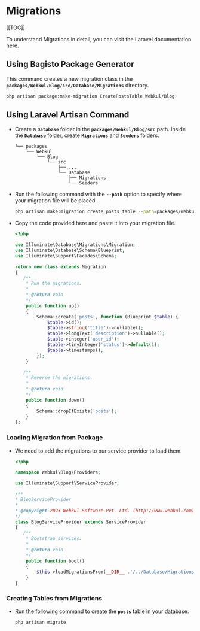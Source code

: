 # Migrations

[[TOC]]

To understand Migrations in detail, you can visit the Laravel documentation [here](https://laravel.com/docs/10.x/migrations).

## Using Bagisto Package Generator

This command creates a new migration class in the **`packages/Webkul/Blog/src/Database/Migrations`** directory.

```sh
php artisan package:make-migration CreatePostsTable Webkul/Blog
```

## Using Laravel Artisan Command

- Create a **`Database`** folder in the **`packages/Webkul/Blog/src`** path. Inside the **`Database`** folder, create **`Migrations`** and **`Seeders`** folders.

    ```
    └── packages
        └── Webkul
            └── Blog
                └── src
                    ├── ...
                    └── Database
                        ├── Migrations
                        └── Seeders
    ```

- Run the following command with the **`--path`** option to specify where your migration file will be placed.

  ```sh
  php artisan make:migration create_posts_table --path=packages/Webkul/Blog/src/Database/Migrations
  ```

- Copy the code provided here and paste it into your migration file.

  ```php
  <?php

  use Illuminate\Database\Migrations\Migration;
  use Illuminate\Database\Schema\Blueprint;
  use Illuminate\Support\Facades\Schema;

  return new class extends Migration
  {
     /**
      * Run the migrations.
      *
      * @return void
      */
      public function up()
      {
          Schema::create('posts', function (Blueprint $table) {
              $table->id();
              $table->string('title')->nullable();
              $table->longText('description')->nullable();
              $table->integer('user_id');
              $table->tinyInteger('status')->default(1);
              $table->timestamps();
          });
      }

     /**
      * Reverse the migrations.
      *
      * @return void
      */
      public function down()
      {
          Schema::dropIfExists('posts');
      }
  };
  ```

### Loading Migration from Package

- We need to add the migrations to our service provider to load them.

  ```php
  <?php

  namespace Webkul\Blog\Providers;

  use Illuminate\Support\ServiceProvider;

  /**
  * BlogServiceProvider
  *
  * @copyright 2023 Webkul Software Pvt. Ltd. (http://www.webkul.com)
  */
  class BlogServiceProvider extends ServiceProvider
  {
     /**
      * Bootstrap services.
      *
      * @return void
      */
      public function boot()
      {          
          $this->loadMigrationsFrom(__DIR__ .'/../Database/Migrations');
      }
  }
  ```

### Creating Tables from Migrations

- Run the following command to create the **`posts`** table in your database.

  ```sh
  php artisan migrate
  ```
